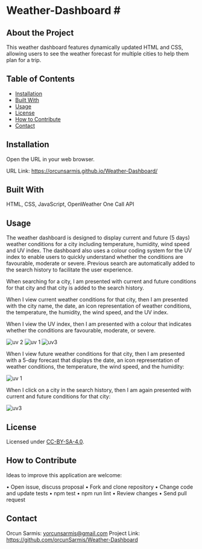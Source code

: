 # Weather-Dashboard # <WeatherDashboard-OrcunSarmis>

## About the Project

This weather dashboard features dynamically updated HTML and CSS, allowing users to see the weather forecast for multiple cities to help them plan for a trip. 


## Table of Contents 

- [Installation](#Installation)
- [Built With](#BuiltWith)
- [Usage](#usage)
- [License](#license)
- [How to Contribute](#HowtoContribute)
- [Contact](#Contact)

## Installation

Open the URL in your web browser.

URL Link: https://orcunsarmis.github.io/Weather-Dashboard/

## Built With

HTML, CSS, JavaScript, OpenWeather One Call API 

## Usage

The weather dashboard is designed to display current and future (5 days) weather conditions for a city including temperature, humidity, wind speed and UV index. The dashboard also uses a colour coding system for the UV index to enable users to quickly understand whether the conditions are favourable, moderate or severe. Previous search are automatically added to the search history to facilitate the user experience. 

When searching for a city, I am presented with current and future conditions for that city and that city is added to the search history.

When I view current weather conditions for that city, then I am presented with the city name, the date, an icon representation of weather conditions, the temperature, the humidity, the wind speed, and the UV index.

When I view the UV index, then I am presented with a colour that indicates whether the conditions are favourable, moderate, or severe.


![uv 2](https://user-images.githubusercontent.com/79064464/164214856-45666468-bc7e-4b51-9e15-aa0f0087e804.png)
![uv 1](https://user-images.githubusercontent.com/79064464/164214919-046a3123-7cc2-4d8d-81ea-4b5e22263635.png)
![uv3](https://user-images.githubusercontent.com/79064464/164214973-484fab92-734e-4786-9d7f-3d54e6d0bdf5.png)

When I view future weather conditions for that city, then I am presented with a 5-day forecast that displays the date, an icon representation of weather conditions, the temperature, the wind speed, and the humidity:


![uv 1](https://user-images.githubusercontent.com/79064464/164215025-4a632454-b566-4812-a2e0-f2eb4b91ccce.png)

When I click on a city in the search history, then I am again presented with current and future conditions for that city: 

![uv3](https://user-images.githubusercontent.com/79064464/164215046-f0bff0c9-e900-427a-ae4f-f5ae01e9d383.png)


## License

Licensed under [CC-BY-SA-4.0]( https://choosealicense.com/licenses/cc-by-sa-4.0/).

## How to Contribute

Ideas to improve this application are welcome: 

•	Open issue, discuss proposal
•	Fork and clone repository
•	Change code and update tests
•	npm test
•	npm run lint
•	Review changes
•	Send pull request

## Contact

Orcun Sarmis: yorcunsarmis@gmail.com
Project Link: https://github.com/orcunSarmis/Weather-Dashboard
